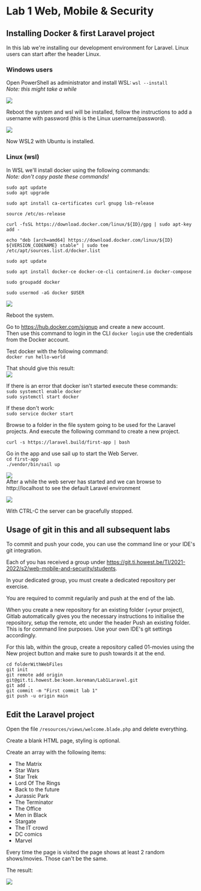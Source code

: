 # Lab 1 Web, Mobile & Security
## Installing Docker & first Laravel project
In this lab we're installing our development environment for Laravel. Linux users can start after the header Linux.

### Windows users
Open PowerShell as administrator and install WSL: `wsl --install`  
*Note: this might take a while*

![](images/Lab1.png)

Reboot the system and wsl will be installed, follow the instructions to add a username with password (this is the Linux username/password).

![](images/Lab2.png)

Now WSL2 with Ubuntu is installed.

### Linux (wsl)
In WSL we'll install docker using the following commands:  
*Note: don't copy paste these commands!*

`sudo apt update`  
`sudo apt upgrade`  

`sudo apt install ca-certificates curl gnupg lsb-release`  

`source /etc/os-release`  

`curl -fsSL https://download.docker.com/linux/${ID}/gpg | sudo apt-key add -`  

`echo "deb [arch=amd64] https://download.docker.com/linux/${ID} ${VERSION_CODENAME} stable" | sudo tee /etc/apt/sources.list.d/docker.list`

`sudo apt update`  

`sudo apt install docker-ce docker-ce-cli containerd.io docker-compose`  

`sudo groupadd docker`  

`sudo usermod -aG docker $USER`  

![](images/Lab3.png)

Reboot the system.

Go to https://hub.docker.com/signup and create a new account.  
Then use this command to login in the CLI `docker login` use the credentials from the Docker account.

Test docker with the following command:  
`docker run hello-world`

That should give this result:  
![](images/Lab4.png)

If there is an error that docker isn't started execute these commands:   
`sudo systemctl enable docker`  
`sudo systemctl start docker`  

If these don't work:  
`sudo service docker start`  

Browse to a folder in the file system going to be used for the Laravel projects. And execute the following command to create a new project.

`curl -s https://laravel.build/first-app | bash`

Go in the app and use sail up to start the Web Server.  
`cd first-app`  
`./vendor/bin/sail up`

![](images/Lab5.png)  
After a while the web server has started and we can browse to http://localhost to see the default Laravel environment

![](images/Lab6.png)

With CTRL-C the server can be   gracefully stopped.

## Usage of git in this and all subsequent labs

To commit and push your code, you can use the command line or your IDE's git integration.

Each of you has received a group under https://git.ti.howest.be/TI/2021-2022/s2/web-mobile-and-security/students.

In your dedicated group, you must create a dedicated repository per exercise.

You are required to commit regularily and push at the end of the lab.

When you create a new repository for an existing folder (=your project), Gitlab automatically gives you the necessary instructions to initialise the repository, setup the remote, etc under the header Push an existing folder. This is for command line purposes. Use your own IDE's git settings accordingly.

For this lab, within the group, create a repository called 01-movies using the New project button and make sure to push towards it at the end.

```
cd folderWithWebFiles
git init
git remote add origin git@git.ti.howest.be:koen.koreman/Lab1Laravel.git
git add .
git commit -m "First commit lab 1"
git push -u origin main
```

## Edit the Laravel project


Open the file `/resources/views/welcome.blade.php` and delete everything.

Create a blank HTML page, styling is optional.

Create an array with the following items:
- The Matrix
- Star Wars
- Star Trek
- Lord Of The Rings
- Back to the future
- Jurassic Park
- The Terminator
- The Office
- Men in Black
- Stargate
- The IT crowd
- DC comics
- Marvel

Every time the page is visited the page shows at least 2 random shows/movies. Those can't be the same.

The result:

![](images/Lab7.png)